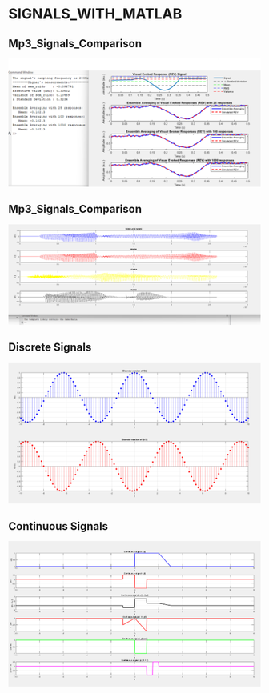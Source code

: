 # SIGNALS_WITH_MATLAB

## Mp3_Signals_Comparison
<img src="https://github.com/SEIDY-KANTE/SIGNALS_WITH_MATLAB/blob/main/Outputs/Visual_Evoked_Response.png" alt="Visual Evoked Response Output"/>

## Mp3_Signals_Comparison
<img src="https://github.com/SEIDY-KANTE/SIGNALS_WITH_MATLAB/blob/main/Outputs/Mp3_Signals_Comparison.png" alt="Mp3 Signals Comparison Output"/>

## Discrete Signals
<img src="https://github.com/SEIDY-KANTE/SIGNALS_WITH_MATLAB/blob/main/Outputs/Discrete_Signals.png" alt="Discrete Signals Output"/>

## Continuous Signals
<img src="https://github.com/SEIDY-KANTE/SIGNALS_WITH_MATLAB/blob/main/Outputs/Continuous_Signals.png" alt="Continuous Signals Output"/>
